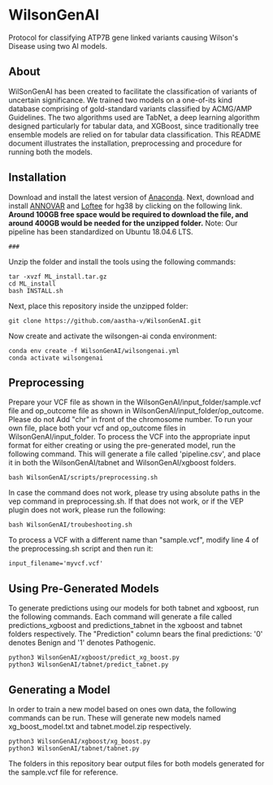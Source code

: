 # WilsonGenAI
Protocol for classifying ATP7B gene linked variants causing Wilson's Disease using two AI models.


## About
WilSonGenAI has been created to facilitate the classification of variants of uncertain significance. We trained two models on a one-of-its kind database comprising of gold-standard variants classified by ACMG/AMP Guidelines.  The two algorithms used are TabNet, a deep learning algorithm designed particularly for tabular data, and XGBoost, since traditionally tree ensemble models are relied on for tabular data classification. This README document illustrates the installation, preprocessing and procedure for running both the models.


## Installation
Download and install the latest version of [Anaconda](https://docs.anaconda.com/anaconda/install/linux/). Next, download and install [ANNOVAR](https://annovar.openbioinformatics.org/en/latest/user-guide/download/) and [Loftee](https://github.com/konradjk/loftee) for hg38 by clicking on the following link. **Around 100GB free space would be required to download the file, and around 400GB would be needed for the unzipped folder.**
Note: Our pipeline has been standardized on Ubuntu 18.04.6 LTS. 
```
###
```

Unzip the folder and install the tools using the following commands:
```
tar -xvzf ML_install.tar.gz
cd ML_install
bash INSTALL.sh
```

Next, place this repository inside the unzipped folder:
```
git clone https://github.com/aastha-v/WilsonGenAI.git
```

Now create and activate the wilsongen-ai conda environment:
```
conda env create -f WilsonGenAI/wilsongenai.yml
conda activate wilsongenai
```

## Preprocessing
Prepare your VCF file as shown in the WilsonGenAI/input_folder/sample.vcf file and op_outcome file as shown in WilsonGenAI/input_folder/op_outcome. Please do not Add "chr" in front of the chromosome number. To run your own file, place both your vcf and op_outcome files in WilsonGenAI/input_folder.
To process the VCF into the appropriate input format for either creating or using the pre-generated model, run the following command. This will generate a file called 'pipeline.csv', and place it in both the WilsonGenAI/tabnet and WilsonGenAI/xgboost folders. 
```
bash WilsonGenAI/scripts/preprocessing.sh
```
In case the command does not work, please try using absolute paths in the vep command in preprocessing.sh. If that does not work, or if the VEP plugin does not work, please run the following:
```
bash WilsonGenAI/troubeshooting.sh
```


To process a VCF with a different name than "sample.vcf", modify line 4 of the preprocessing.sh script and then run it:
```
input_filename='myvcf.vcf'
```

## Using Pre-Generated Models
To generate predictions using our models for both tabnet and xgboost, run the following commands. Each command will generate a file called predictions_xgboost and predictions_tabnet in the xgboost and tabnet folders respectively. The "Prediction" column bears the final predictions: '0' denotes Benign and '1' denotes Pathogenic.
```
python3 WilsonGenAI/xgboost/predict_xg_boost.py 
python3 WilsonGenAI/tabnet/predict_tabnet.py 
```

## Generating a Model
In order to train a new model based on ones own data, the following commands can be run. These will generate new models named xg_boost_model.txt and tabnet.model.zip respectively.
```
python3 WilsonGenAI/xgboost/xg_boost.py
python3 WilsonGenAI/tabnet/tabnet.py
```

The folders in this repository bear output files for both models generated for the sample.vcf file for reference.
